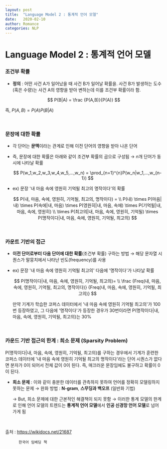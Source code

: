 ```yaml
---
layout: post
title:  "Language Model 2 : 통계적 언어 모델"
date:   2020-02-10
author: Romance
categories: NLP
---
```


# Language Model 2 : 통계적 언어 모델

### 조건부 확률

- **정의** : 어떤 사건 A가 일어났을 때 사건 B가 일어날 확률을. 사건 B가 발생하는 도수(혹은 수량)는 사건 A의 영향을 받아 변하는데 이를 조건부 확률이라 함.

$$
P(B|A) = \frac {P(A,B)}{P(A)}
$$

즉, $P(A,B) = P(A)P(B|A)$

<br>

### 문장에 대한 확률

- 각 단어는 **문맥**이라는 관계로 인해 이전 단어의 영향을 받아 나온 단어

- 즉, 문장에 대한 확률은 아래와 같이 조건부 확률의 곱으로 구성됨 → $n$개 단어가 동시에 나타날 확률

  $$
  P(w_1,w_2,w_3,w_4,w_5,...,w_n) = \prod_{n=1}^{n}P(w_n|w_1,...,w_{n-1})
  $$

- ex) 문장 '내 마음 속에 영원히 기억될 최고의 명작이다'의 확률

  
  $$
  P(내, 마음, 속에, 영원히, 기억될, 최고의, 명작이다) = \\ P(내) \times P(마음|내) \times P(속에|내, 마음) \times P(영원히|내, 마음, 속에) \times P(기억될|내, 마음, 속에, 영원히) \\ \times P(최고의|내, 마음, 속에, 영원히, 기억될) \times P(명작이다|내, 마음, 속에, 영원히, 기억될, 최고의)
  $$

<br>

### 카운트 기반의 접근

- **이전 단어로부터 다음 단어에 대한 확률**(조건부 확률) 구하는 방법 → 해당 문자열 시퀀스가 말뭉치에서 나타난 빈도(frequency)를 사용

- ex) 문장 '내 마음 속에 영원히 기억될 최고의' 다음에 '명작이다'가 나타날 확률

  $$
  P(명작이다|내, 마음, 속에, 영원히, 기억될, 최고의)= \\ \frac {Freq(내, 마음, 속에, 영원히, 기억될, 최고의, 명작이다)} {Freq(내, 마음, 속에, 영원히, 기억될, 최고의)}
  $$
  

  만약 기계가 학습한 코퍼스 데이터에서 '내 마음 속에 영원히 기억될 최고의'가 100번 등장하였고, 그 다음에 '명작이다'가 등장한 경우가 30번이라면 P(명작이다|내, 마음, 속에, 영원히, 기억될, 최고의)는 30%

 <br>
 
### 카운드 기반 접근의 한계 : 희소 문제 (Sparsity Problem)

 P(명작이다|내, 마음, 속에, 영원히, 기억될, 최고의)를 구하는 경우에서 기계가 훈련한 코퍼스 데이터에 '내 마음 속에 영원히 기억될 최고의 명작이다'라는 단어 시퀀스가 없다면 분자가 0이 되어서 전체 값이 0이 된다. 즉, 매끄러운 문장임에도 불구하고 확률이 0이 된다.

- **희소 문제** : 이와 같이 충분한 데이터를 관측하지 못하여 언어를 정확히 모델링하지 못하는 문제 
  → 완화 방법 : **N-gram**, **스무딩과 백오프** (일반화 기법)

  →  But, 희소 문제에 대한 근본적인 해결책이 되지 못함 →  이러한 통계 모델의 한계로 인해 언어 모델의 트렌드는 **통계적 언어 모델**에서 **인공 신경망 언어 모델**로 넘어가게 됨 

<br>

출처 : https://wikidocs.net/21687

          한국어 임베딩 책
